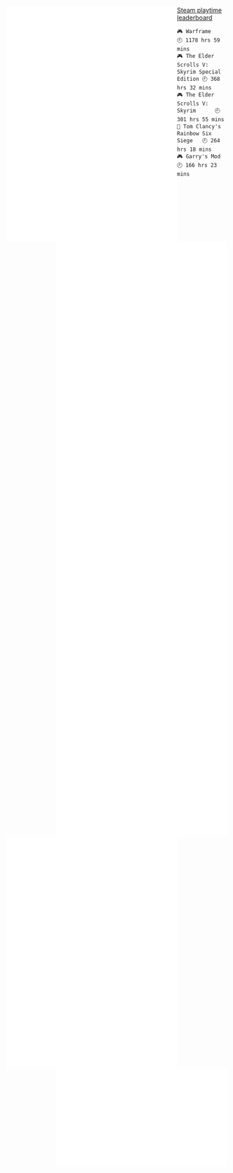 [<img align="left" width="390" alt="" src="https://raw.githubusercontent.com/HellsCrimson/HellsCrimson/main/assets/general.svg">](#)
[<img align="right" width="390" alt="" src="https://raw.githubusercontent.com/HellsCrimson/HellsCrimson/main/assets/wakatime.svg">](#)
[<img align="right" width="390" alt="" src="https://raw.githubusercontent.com/HellsCrimson/HellsCrimson/main/assets/achivements.svg">](#)
[<img align="left" width="390" alt="" src="https://raw.githubusercontent.com/HellsCrimson/HellsCrimson/main/assets/anilist.svg">](#)
[<img align="left" width="390" alt="" src="https://raw.githubusercontent.com/HellsCrimson/HellsCrimson/main/assets/fortune.svg">](#)

<!-- steam-box start -->
<a href="https://gist.github.com/f145e9b9506cb2535434d7461f3c299e" target="_blank">Steam playtime leaderboard</a>
```text
🎮 Warframe                         🕘 1178 hrs 59 mins
🎮 The Elder Scrolls V: Skyrim Special Edition 🕘 368 hrs 32 mins
🎮 The Elder Scrolls V: Skyrim      🕘 301 hrs 55 mins
🔫 Tom Clancy's Rainbow Six Siege   🕘 264 hrs 18 mins
🎮 Garry's Mod                      🕘 166 hrs 23 mins
```
<!-- Powered by https://github.com/YouEclipse/steam-box . -->
<!-- steam-box end -->

[<img align="right" width="390" alt="" src="https://raw.githubusercontent.com/HellsCrimson/HellsCrimson/main/assets/page_speed.svg">](#)

[<img align="left" width="150" alt="" src="https://komarev.com/ghpvc/?username=hellscrimson&label=Profile%20views&color=0e75b6&style=flat">](https://youtu.be/dQw4w9WgXcQ)
